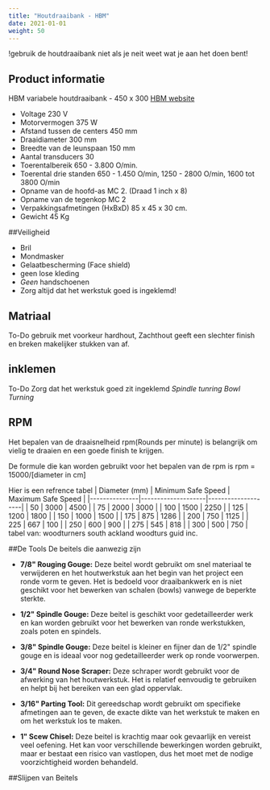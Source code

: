 ```yaml
---
title: "Houtdraaibank - HBM"
date: 2021-01-01
weight: 50
---
```


!gebruik de houtdraaibank niet als je neit weet wat je aan het doen bent!

## Product informatie
HBM variabele houtdraaibank - 450 x 300
[HBM website](https://www.hbm-machines.com/nl/p/hbm-450-x-300-variabele-houtdraaibank)
* Voltage 	230 V
* Motorvermogen 	375 W
* Afstand tussen de centers 	450 mm
* Draaidiameter 	300 mm
* Breedte van de leunspaan 	150 mm
* Aantal transducers 	30
* Toerentalbereik 	650 - 3.800 O/min.
* Toerental drie standen 	650 - 1.450 O/min, 1250 - 2800 O/min, 1600 tot 3800 O/min
* Opname van de hoofd-as 	MC 2. (Draad 1 inch x 8)
* Opname van de tegenkop 	MC 2
* Verpakkingsafmetingen (HxBxD) 	85 x 45 x 30 cm.
* Gewicht 	45 Kg

##Veiligheid
* Bril
* Mondmasker
* Gelaatbescherming (Face shield)
* geen lose kleding
* *Geen* handschoenen 
* Zorg altijd dat het werkstuk goed is ingeklemd!

## Matriaal
To-Do
gebruik met voorkeur hardhout, Zachthout geeft een slechter finish en breken makelijker stukken van af. 

## inklemen
To-Do
Zorg dat het werkstuk goed zit ingeklemd
*Spindle tunring*
*Bowl Turning*

## RPM
Het bepalen van de draaisnelheid rpm(Rounds per minute) is belangrijk om vielig te draaien en een goede finish te krijgen.

De formule die kan worden gebruikt voor het bepalen van de rpm is 
rpm = 15000/[diameter in cm]

Hier is een refrence tabel
| Diameter (mm) | Minimum Safe Speed | Maximum Safe Speed |
|---------------|--------------------|--------------------|
| 50            | 3000               | 4500               |
| 75            | 2000               | 3000               |
| 100           | 1500               | 2250               |
| 125           | 1200               | 1800               |
| 150           | 1000               | 1500               |
| 175           | 875                | 1286               |
| 200           | 750                | 1125               |
| 225           | 667                | 100                |
| 250           | 600                | 900                |
| 275           | 545                | 818                |
| 300           | 500                | 750                |
tabel van: woodturners south ackland woodturs guid inc.

##De Tools
De beitels die aanwezig zijn 

- **7/8" Rouging Gouge:** Deze beitel wordt gebruikt om snel materiaal te verwijderen en het houtwerkstuk aan het begin van het project een ronde vorm te geven. Het is bedoeld voor draaibankwerk en is niet geschikt voor het bewerken van schalen (bowls) vanwege de beperkte sterkte.

- **1/2" Spindle Gouge:** Deze beitel is geschikt voor gedetailleerder werk en kan worden gebruikt voor het bewerken van ronde werkstukken, zoals poten en spindels.

- **3/8" Spindle Gouge:** Deze beitel is kleiner en fijner dan de 1/2" spindle gouge en is ideaal voor nog gedetailleerder werk op ronde voorwerpen.

- **3/4" Round Nose Scraper:** Deze schraper wordt gebruikt voor de afwerking van het houtwerkstuk. Het is relatief eenvoudig te gebruiken en helpt bij het bereiken van een glad oppervlak.

- **3/16" Parting Tool:** Dit gereedschap wordt gebruikt om specifieke afmetingen aan te geven, de exacte dikte van het werkstuk te maken en om het werkstuk los te maken.

- **1" Scew Chisel:** Deze beitel is krachtig maar ook gevaarlijk en vereist veel oefening. Het kan voor verschillende bewerkingen worden gebruikt, maar er bestaat een risico van vastlopen, dus het moet met de nodige voorzichtigheid worden behandeld.

##Slijpen van Beitels





